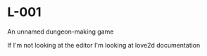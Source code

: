 # L-001
An unnamed dungeon-making game

If I'm not looking at the editor I'm looking at love2d documentation
